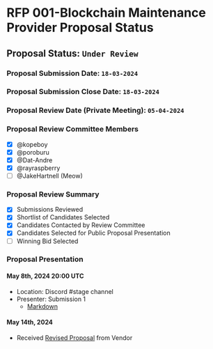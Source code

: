 # RFP 001-Blockchain Maintenance Provider Proposal Status

## Proposal Status: `Under Review`

### Proposal Submission Date: `18-03-2024`

### Proposal Submission Close Date: `18-03-2024`

### Proposal Review Date (Private Meeting): `05-04-2024`

### Proposal Review Committee Members

- [x] @kopeboy
- [x] @poroburu
- [x] @Dat-Andre
- [x] @rayraspberry
- [ ] @JakeHartnell (Meow)

### Proposal Review Summary

- [x] Submissions Reviewed
- [x] Shortlist of Candidates Selected
- [x] Candidates Contacted by Review Committee
- [x] Candidates Selected for Public Proposal Presentation
- [ ] Winning Bid Selected

### Proposal Presentation

#### May 8th, 2024 20:00 UTC

- Location: Discord #stage channel
- Presenter: Submission 1
  - [Markdown](./submission_1.md)

#### May 14th, 2024

- Received [Revised Proposal](./submission_1/2_revision.md) from Vendor
